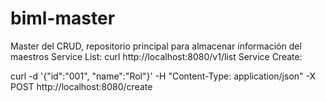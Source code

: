 # biml-master
Master del CRUD, repositorio principal para almacenar información del maestros
Service List:
curl http://localhost:8080/v1/list
Service Create:

curl -d '{"id":"001", "name":"Rol"}' -H "Content-Type: application/json" -X POST http://localhost:8080/create